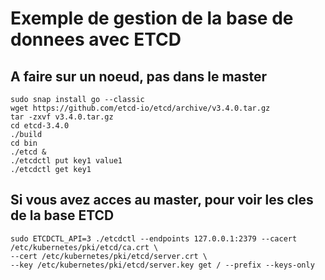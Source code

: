 # Exemple de gestion de la base de donnees avec ETCD 

## A faire sur un noeud, pas dans le master 
```shell
sudo snap install go --classic
wget https://github.com/etcd-io/etcd/archive/v3.4.0.tar.gz
tar -zxvf v3.4.0.tar.gz
cd etcd-3.4.0
./build
cd bin
./etcd &
./etcdctl put key1 value1
./etcdctl get key1
```
## Si vous avez acces au master, pour voir les cles de la base ETCD
```shell
sudo ETCDCTL_API=3 ./etcdctl --endpoints 127.0.0.1:2379 --cacert /etc/kubernetes/pki/etcd/ca.crt \
--cert /etc/kubernetes/pki/etcd/server.crt \
--key /etc/kubernetes/pki/etcd/server.key get / --prefix --keys-only
```

